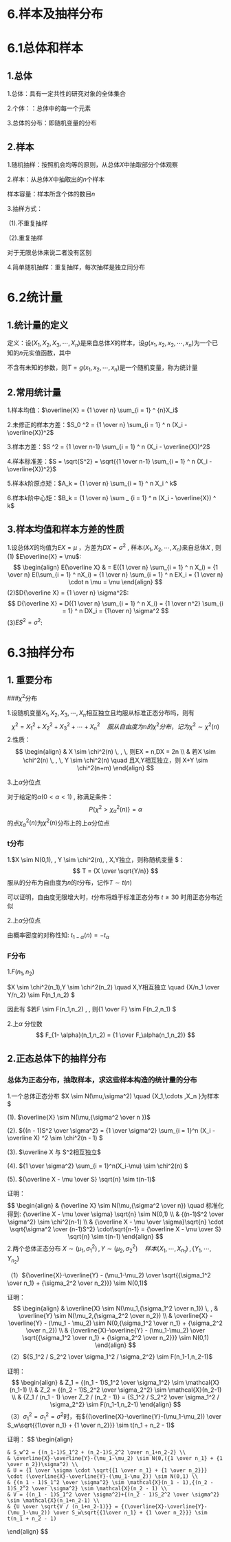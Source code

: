 # 6.样本及抽样分布

# 6.1总体和样本

## 1.总体

1.总体：具有一定共性的研究对象的全体集合

2.个体：：总体中的每一个元素

3.总体的分布：即随机变量的分布

## 2.样本

1.随机抽样：按照机会均等的原则，从总体$X$中抽取部分个体观察

2.样本：从总体$X$中抽取出的$n$个样本

   样本容量：样本所含个体的数目$n$

3.抽样方式：

​	(1).不重复抽样

​	(2).重复抽样

对于无限总体来说二者没有区别

4.简单随机抽样：重复抽样，每次抽样是独立同分布

# 6.2统计量

## 1.统计量的定义

定义：设$(X_1,X_2,X_3,\cdots,X_n)$是来自总体$X$的样本，设$g(x_1,x_2,x_2,\cdots , x_n)$为一个已知的$n$元实值函数，其中

不含有未知的参数，则$T = g(x_1,x_2,\cdots,x_n)$是一个随机变量，称为统计量

## 2.常用统计量

1.样本均值：$\overline{X} = {1 \over n} \sum_{i = 1} ^ {n}X_i$

2.未修正的样本方差：$S_0 ^2 = {1 \over n} \sum_{i = 1} ^ n (X_i - \overline{X})^2$

3.样本方差：$S ^2 = {1 \over n-1} \sum_{i = 1} ^ n (X_i - \overline{X})^2$

4.样本标准差：$S = \sqrt{S^2} =  \sqrt{{1 \over n-1} \sum_{i = 1} ^ n (X_i - \overline{X})^2}$

5.样本$k$阶原点矩：$A_k = {1 \over n} \sum_{i = 1} ^ n X_i ^ k$

6.样本$k$阶中心矩：$B_k = {1 \over n} \sum _ {i = 1} ^ n (X_i - \overline{X}) ^ k$

## 3.样本均值和样本方差的性质

1.设总体$X$的均值为$EX = \mu$ ，方差为$DX = \sigma ^ 2$ , 样本$(X_1,X_2,\cdots , X_n)$来自总体$X$ , 则
(1) $E\overline{X} = \mu$:
$$
\begin{align}
	E{\overline X} & = E({1 \over n} \sum_{i = 1} ^ n X_i) = {1 \over n} E(\sum_{i = 1} ^ nX_i) = {1 \over n} \sum_{i = 1} ^ n EX_i = {1 \over n} \cdot n \mu = \mu
\end{align}
$$
(2)$D{\overline X} = {1 \over n} \sigma^2$:
$$
D{\overline X} = D({1 \over n} \sum_{i = 1} ^ n X_i) = {1 \over n^2} \sum_{i = 1} ^ n DX_i = {1\over n} \sigma^2
$$
(3)$ES^2 = \sigma ^ 2$:



# 6.3抽样分布

## 1. 重要分布

###$\chi^2$分布

1.设随机变量$X_1,X_2,X_3, \cdots , X_n$相互独立且均服从标准正态分布吗，则有
$$
\chi ^2 = X_1 ^ 2+X_2 ^ 2 + X_3 ^ 2 + \cdots + X_n ^ 2 \quad 服从自由度为n的\chi^2分布，记为\chi^2 \sim \chi^2(n)
$$
2.性质：
$$
\begin{align}
& X \sim \chi^2(n) \, , \, 则EX = n,DX = 2n \\
& 若X \sim \chi^2(n) \, , \, Y \sim \chi^2(n) \quad 且X,Y相互独立，则 X+Y \sim \chi^2(n+m)
\end{align}
$$


3.上$\alpha$分位点

对于给定的$\alpha(0 < \alpha < 1)$ , 称满足条件：
$$
P\{\chi^2 > \chi_\alpha ^2 (n)\} = \alpha
$$
的点$\chi_\alpha ^ 2(n)$为$\chi^2(n)$分布上的上$\alpha$分位点



### t分布

1.$X \sim N(0,1), \, Y \sim \chi^2(n), \, X,Y独立，则称随机变量 $：
$$
T = {X \over \sqrt{Y/n}}
$$
服从的分布为自由度为$n$的$t$分布，记作$T \sim t(n)$

可以证明，自由度无限增大时，$t$分布将趋于标准正态分布    $t \geq 30$ 时用正态分布近似

2.上$\alpha$分位点

由概率密度的对称性知: $t_{1- \alpha}(n) = -t_ \alpha$



### F分布

1.$F(n_1,n_2)$

$X \sim \chi^2(n_1),Y \sim \chi^2(n_2) \quad X,Y相互独立 \quad {X/n_1 \over Y/n_2} \sim F(n_1,n_2) $

因此有 $若F \sim F(n_1,n_2) \, , 则{1 \over F} \sim F(n_2,n_1) $

2.上$\alpha$ 分位数
$$
F_{1- \alpha}(n_1,n_2) = {1 \over F_\alpha(n_1,n_2)}
$$



## 2.正态总体下的抽样分布

### 总体为正态分布，抽取样本，求这些样本构造的统计量的分布

1.一个总体正态分布 $X \sim N(\mu,\sigma^2) \quad \{X_1,\cdots ,X_n \}为样本 $

(1). $\overline{X} \sim N(\mu,{\sigma^2 \over n })$

(2). ${(n - 1)S^2 \over \sigma^2} = {1 \over \sigma^2} \sum_{i = 1}^n (X_i - \overline X) ^2 \sim \chi^2(n - 1) $

(3). $\overline X 与 S^2相互独立$

(4). ${1 \over \sigma^2} \sum_{i = 1}^n(X_i-\mu) \sim \chi^2(n) $

(5). ${\overline X - \mu \over S} \sqrt{n} \sim t(n-1)$

证明：
$$
\begin{align}
	& {\overline X} \sim N(\mu,{\sigma^2 \over n}) \quad 标准化得到: {\overline X - \mu \over \sigma} \sqrt{n} \sim N(0,1) \\
	& {(n-1)S^2 \over \sigma^2} \sim \chi^2(n-1) \\
	& {\overline X - \mu \over \sigma}\sqrt{n} \cdot \sqrt{\sigma^2 \over (n-1)S^2} \cdot\sqrt{n-1} = {\overline X - \mu \over S} \sqrt{n} \sim t(n-1)
\end{align}
$$
2.两个总体正态分布 $X \sim (\mu_1,\sigma_1^2) \, , \, Y \sim(\mu_2,\sigma_2^2) \quad 样本\{X_1,\cdots,X_{n_1} \}\, , \{Y_1,\cdots,Y_{n_2}\}$

（1）${\overline{X}-\overline{Y} - (\mu_1-\mu_2) \over \sqrt{{\sigma_1^2 \over n_1} + {\sigma_2^2 \over n_2}}} \sim N(0,1)$

证明：
$$
\begin{align}
	& \overline{X} \sim N(\mu_1,{\sigma_1^2 \over n_1}) \, ,
	& \overline{Y} \sim N(\mu_2,{\sigma_2^2 \over n_2}) \\
	& \overline{X} - \overline{Y} - (\mu_1 - \mu_2) \sim N(0,{\sigma_1^2 \over n_1} + {\sigma_2^2 \over n_2}) \\
	& {\overline{X}-\overline{Y} - (\mu_1-\mu_2) \over \sqrt{{\sigma_1^2 \over n_1} + {\sigma_2^2 \over n_2}}} \sim N(0,1)
\end{align}
$$
（2）${S_1^2 / S_2^2 \over \sigma_1^2 / \sigma_2^2} \sim F(n_1-1,n_2-1)$

证明：
$$
\begin{align}
	& Z_1 = {(n_1 - 1)S_1^2 \over \sigma_1^2} \sim \mathcal{X}(n_1-1) \\
	& Z_2 = {(n_2 - 1)S_2^2 \over \sigma_2^2} \sim \mathcal{X}(n_2-1) \\
	& {Z_1 / (n_1 - 1) \over Z_2 / (n_2 - 1)} = {S_1^2 / S_2^2 \over \sigma_1^2 / \sigma_2^2} \sim F(n_1-1,n_2-1)
\end{align}
$$
（3）$\sigma_1^2 = \sigma_1^2 = \sigma^2$时，有${(\overline{X}-\overline{Y}-(\mu_1-\mu_2)) \over S_w\sqrt{{1\over n_1} + {1 \over n_2}}} \sim t(n_1 + n_2 - 1)$

证明：
$$
\begin{align}
	
	& S_w^2 = {(n_1-1)S_1^2 + (n_2-1)S_2^2 \over n_1+n_2-2} \\
	& \overline{X}-\overline{Y}-(\mu_1-\mu_2) \sim N(0,({1 \over n_1} + {1 \over n_2})\sigma^2) \\
	& U = {1 \over \sigma \cdot \sqrt{{1 \over n_1} + {1 \over n_2}}} \cdot (\overline{X}-\overline{Y}-(\mu_1-\mu_2)) \sim N(0,1) \\
	& {(n_1 - 1)S_1^2 \over \sigma^2} \sim \mathcal{X}(n_1 - 1),{(n_2 - 1)S_2^2 \over \sigma^2} \sim \mathcal{X}(n_2 - 1) \\
	& V = {(n_1 - 1)S_1^2 \over \sigma^2}+{(n_2 - 1)S_2^2 \over \sigma^2} \sim \mathcal{X}(n_1+n_2-1) \\
	& {U \over \sqrt{V / (n_1+n_2-1)}} = {(\overline{X}-\overline{Y}-(\mu_1-\mu_2)) \over S_w\sqrt{{1\over n_1} + {1 \over n_2}}} \sim t(n_1 + n_2 - 1)
\end{align}
$$
